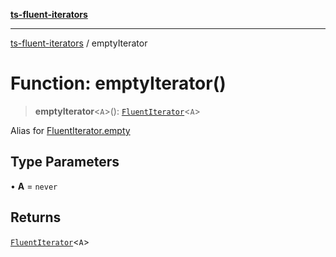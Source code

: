 [**ts-fluent-iterators**](../README.md)

---

[ts-fluent-iterators](../README.md) / emptyIterator

# Function: emptyIterator()

> **emptyIterator**\<`A`\>(): [`FluentIterator`](../classes/FluentIterator.md)\<`A`\>

Alias for [FluentIterator.empty](../classes/FluentIterator.md#empty)

## Type Parameters

• **A** = `never`

## Returns

[`FluentIterator`](../classes/FluentIterator.md)\<`A`\>
